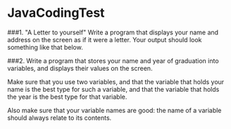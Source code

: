 # JavaCodingTest

###1. "A Letter to yourself" Write a program that displays your name and address on the screen as if it were a letter. Your output should look something like that below.

###2. Write a program that stores your name and year of graduation into variables, and displays their values on the screen.

Make sure that you use two variables, and that the variable that holds your name is the best type for such a variable, and that the variable that holds the year is the best type for that variable.

Also make sure that your variable names are good: the name of a variable should always relate to its contents.
